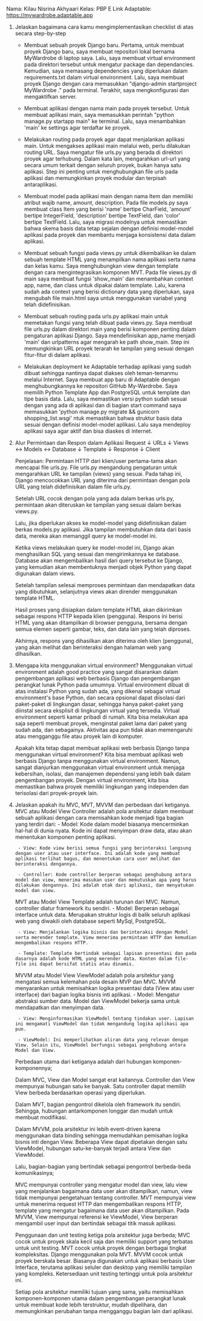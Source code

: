 Nama: Kilau Nisrina Akhyaari
Kelas: PBP E
Link Adaptable: https://mywardrobe.adaptable.app

1. Jelaskan bagaimana cara kamu mengimplementasikan checklist di atas secara step-by-step
    - Membuat sebuah proyek Django baru.
    Pertama, untuk membuat proyek Django baru, saya membuat repositori lokal bernama MyWardrobe di laptop saya. Lalu, saya membuat virtual environment pada direktori tersebut untuk mengatur package dan dependancies. Kemudian, saya memasang dependencies yang diperlukan dalam requirements.txt dalam virtual environment. Lalu, saya membuat proyek Django dengan cara memasukkan "django-admin startproject MyWardrobe ." pada terminal. Terakhir, saya mengkonfigurasi dan mengaktifkan server.

    - Membuat aplikasi dengan nama main pada proyek tersebut.
    Untuk membuat aplikasi main, saya memasukkan perintah "python manage.py startapp main" ke terminal. Lalu, saya menambahkan 'main' ke settings agar terdaftar ke proyek.

    - Melakukan routing pada proyek agar dapat menjalankan aplikasi main.
    Untuk mengakses aplikasi main melalui web, perlu dilakukan routing URL. Saya mengatur file urls.py yang berada di direktori proyek agar terhubung. Dalam kata lain, mengarahkan url-url yang secara umum terkait dengan seluruh proyek, bukan hanya satu aplikasi. Step ini penting untuk menghubungkan file urls pada aplikasi dan memungkinkan proyek modular dan terpisah antaraplikasi.

    - Membuat model pada aplikasi main dengan nama Item dan memiliki atribut wajib name, amount, description.
    Pada file models.py saya membuat class Item yang berisi 'name' bertipe CharField, 'amount' bertipe IntegerField, 'description' bertipe TextField, dan 'color' bertipe TextField. Lalu, saya migrasi modelnya untuk memastikan bahwa skema basis data tetap sejalan dengan definisi model-model aplikasi pada proyek dan membantu menjaga konsistensi data dalam aplikasi.

    - Membuat sebuah fungsi pada views.py untuk dikembalikan ke dalam sebuah template HTML yang menampilkan nama aplikasi serta nama dan kelas kamu.
    Saya menghubungkan view dengan template dengan cara mengintegrasikan komponen MVT. Pada file views.py di main saya membuat fungsi 'show_main' dan menambahkan context app, name, dan class untuk dipakai dalam template.
    Lalu, karena sudah ada context yang berisi dictionary data yang diperlukan, saya mengubah file main.html saya untuk menggunakan variabel yang telah didefinisikan. 

    - Membuat sebuah routing pada urls.py aplikasi main untuk memetakan fungsi yang telah dibuat pada views.py.
    Saya membuat file urls.py dalam direktori main yang berisi komponen penting dalam pengaturan aplikasi Django. Saya mendefinisikan app_name menjadi 'main' dan urlpatterns agar mengarah ke path show_main. Step ini memungkinkan URL proyek terarah ke tampilan yang sesuai dengan fitur-fitur di dalam aplikasi.

    - Melakukan deployment ke Adaptable terhadap aplikasi yang sudah dibuat sehingga nantinya dapat diakses oleh teman-temanmu melalui Internet.
    Saya membuat app baru di Adaptable dengan menghubungkannya ke repositori GitHub My-Wardrobe. Saya memilih Python Template App dan PostgreSQL untuk template dan tipe basis data. Lalu, saya memastikan versi python sudah sesuai dengan yang ada di aplikasi dan di bagian start command saya memasukkan 'python manage.py migrate && gunicorn shopping_list.wsgi' ntuk memastikan bahwa struktur basis data sesuai dengan definisi model-model aplikasi. Lalu saya mendeploy aplikasi saya agar aktif dan bisa diaskes di internet.

2. Alur Permintaan dan Respon dalam Aplikasi 
   Request
   ↓
   URLs
   ↓
   Views ↔ Models ↔ Database
   ↓
   Template
   ↓
   Response
   ↓
   Client

   Penjelasan: Permintaan HTTP dari klien/user pertama-tama akan mencapai file urls.py. File urls.py mengandung pengaturan untuk mengarahkan URL ke tampilan (views) yang sesuai. Pada tahap ini, Django mencocokkan URL yang diterima dari permintaan dengan pola URL yang telah didefinisikan dalam file urls.py.

   Setelah URL cocok dengan pola yang ada dalam berkas urls.py, permintaan akan diteruskan ke tampilan yang sesuai dalam berkas views.py.

   Lalu, jika diperlukan akses ke model-model yang didefinisikan dalam berkas models.py aplikasi. Jika tampilan membutuhkan data dari basis data, mereka akan memanggil query ke model-model ini.

   Ketika views melakukan query ke model-model ini, Django akan menghasilkan SQL yang sesuai dan mengirimkannya ke database. Database akan mengembalikan hasil dari query tersebut ke Django, yang kemudian akan membentuknya menjadi objek Python yang dapat digunakan dalam views.

   Setelah tampilan selesai memproses permintaan dan mendapatkan data yang dibutuhkan, selanjutnya views akan dirender menggunakan template HTML.

   Hasil proses yang disiapkan dalam template HTML akan dikirimkan sebagai respons HTTP kepada klien (pengguna). Respons ini berisi HTML yang akan ditampilkan di browser pengguna, bersama dengan semua elemen seperti gambar, teks, dan data lain yang telah diproses.

   Akhirnya, respons yang dihasilkan akan diterima oleh klien (pengguna), yang akan melihat dan berinteraksi dengan halaman web yang dihasilkan.
   
3. Mengapa kita menggunakan virtual environment?
    Menggunakan virtual environment adalah good practice yang sangat disarankan dalam pengembangan aplikasi web berbasis Django dan pengembangan perangkat lunak Python pada umumnya. Virtual environment dibuat di atas instalasi Python yang sudah ada, yang dikenal sebagai virtual environment's base Python, dan secara opsional dapat diisolasi dari paket-paket di lingkungan dasar, sehingga hanya paket-paket yang diinstal secara eksplisit di lingkungan virtual yang tersedia. 
    Virtual environment seperti kamar pribadi di rumah. Kita bisa melakukan apa saja seperti membuat proyek, menginstal paket lama dari paket yang sudah ada, dan sebagainya. Aktivitas apa pun tidak akan memengaruhi atau mengganggu file atau proyek lain di komputer.

    Apakah kita tetap dapat membuat aplikasi web berbasis Django tanpa menggunakan virtual environment?
    Kita bisa membuat aplikasi web berbasis Django tanpa menggunakan virtual environment. Namun, sangat dianjurkan menggunakan virtual environment untuk menjaga kebersihan, isolasi, dan manajemen dependensi yang lebih baik dalam pengembangan proyek. Dengan virtual environment, kita bisa memastikan bahwa proyek memiliki lingkungan yang independen dan terisolasi dari proyek-proyek lain.

4. Jelaskan apakah itu MVC, MVT, MVVM dan perbedaan dari ketiganya.
    MVC atau Model View Controller adalah pola arsitektur dalam membuat sebuah aplikasi dengan cara memisahkan kode menjadi tiga bagian yang terdiri dari:
        - Model: Kode dalam model biasanya mencerminkan hal-hal di dunia nyata. Kode ini dapat menyimpan draw data, atau akan menentukan komponen penting aplikasi.
    
        - View: Kode view berisi semua fungsi yang berinteraksi langsung dengan user atau user interface. Ini adalah kode yang membuat aplikasi terlihat bagus, dan menentukan cara user melihat dan berinteraksi dengannya.

        - Controller: Kode controller berperan sebagai penghubung antara model dan view, menerima masukan user dan memutuskan apa yang harus dilakukan dengannya. Ini adalah otak dari aplikasi, dan menyatukan model dan view.

    MVT atau Model View Template adalah turunan dari MVC. Namun, controller diatur framework itu sendiri. 
        - Model: Berperan sebagai interface untuk data. Merupakan struktur logis di balik seluruh aplikasi web yang diwakili oleh database seperti MySql, PostgreSQL. 
        
        - View: Menjalankan logika bisnis dan berinteraksi dengan Model serta merender template. View menerima permintaan HTTP dan kemudian mengembalikan respons HTTP.

        - Template: Template bertindak sebagai lapisan presentasi dan pada dasarnya adalah kode HTML yang merender data. Konten dalam file-file ini dapat bersifat statis atau dinamis.

    MVVM atau Model View ViewModel adalah pola arsitektur yang mengatasi semua kelemahan pola desain MVP dan MVC. MVVM menyarankan untuk memisahkan logika presentasi data (View atau user interface) dari bagian logika bisnis inti aplikasi.
        - Model: Mengatur abstraksi sumber data. Model dan ViewModel bekerja sama untuk mendapatkan dan menyimpan data.
        
        - View: Menginformasikan ViewModel tentang tindakan user. Lapisan ini mengamati ViewModel dan tidak mengandung logika aplikasi apa pun.

        - ViewModel: Ini memperlihatkan aliran data yang relevan dengan View. Selain itu, ViewModel berfungsi sebagai penghubung antara Model dan View.

    Perbedaan utama dari ketiganya adalah dari hubungan komponen-komponennya;

    Dalam MVC, View dan Model sangat erat kaitannya. Controller dan View mempunyai hubungan satu ke banyak. Satu controller dapat memilih View berbeda berdasarkan operasi yang diperlukan. 

    Dalam MVT, bagian pengontrol dikelola oleh framework itu sendiri. Sehingga, hubungan antarkomponen longgar dan mudah untuk membuat modifikasi. 

    Dalam MVVM, pola arsitektur ini lebih event-driven karena menggunakan data binding sehingga memudahkan pemisahan logika bisnis inti dengan View. Beberapa View dapat dipetakan dengan satu ViewModel, hubungan satu-ke-banyak terjadi antara View dan ViewModel.

    Lalu, bagian-bagian yang bertindak sebagai pengontrol berbeda-beda komunikasinya; 

    MVC mempunyai controller yang mengatur model dan view, lalu view yang menjalankan bagaimana data user akan ditampilkan, namun, view tidak mempunyai pengetahuan tentang controller. MVT mempunyai view untuk menerima request HTTP dan mengembalikan respons HTTP, template yang mengatur bagaimana data user akan ditampilkan. Pada MVVM, View mempunyai referensi ke ViewModel, View berperan mengambil user input dan bertindak sebagai titik masuk aplikasi.

    Penggunaan dan unit testing ketiga pola arsitektur juga berbeda;
    MVC cocok untuk proyek skala kecil saja dan memiliki support yang terbatas untuk unit testing.
    MVT cocok untuk proyek dengan berbagai tingkat kompleksitas. Django menggunakan pola MVT.
    MVVM cocok untuk proyek berskala besar. Biasanya digunakan untuk aplikasi berbasis User Interface, terutama aplikasi seluler dan desktop yang memiliki tampilan yang kompleks. Ketersediaan unit testing tertinggi untuk pola arsitektur ini. 

    Setiap pola arsitektur memiliki tujuan yang sama, yaitu memisahkan komponen-komponen utama dalam pengembangan perangkat lunak untuk membuat kode lebih terstruktur, mudah dipelihara, dan memungkinkan perubahan tanpa mengganggu bagian lain dari aplikasi.